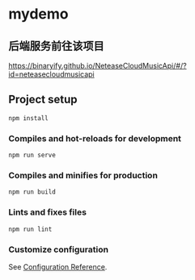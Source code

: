 # mydemo

## 后端服务前往该项目
https://binaryify.github.io/NeteaseCloudMusicApi/#/?id=neteasecloudmusicapi

## Project setup
```
npm install
```

### Compiles and hot-reloads for development
```
npm run serve
```

### Compiles and minifies for production
```
npm run build
```

### Lints and fixes files
```
npm run lint
```

### Customize configuration
See [Configuration Reference](https://cli.vuejs.org/config/).
